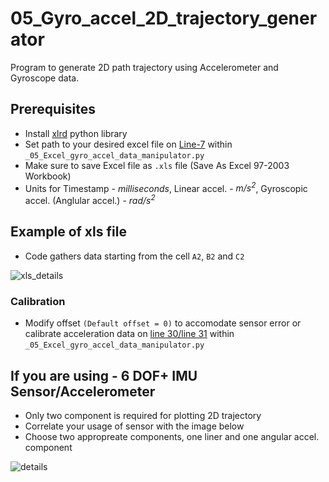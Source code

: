 # 05_Gyro_accel_2D_trajectory_generator
Program to generate 2D path trajectory using Accelerometer and Gyroscope data.

## Prerequisites
- Install [xlrd](https://pypi.org/project/xlrd/) python library
- Set path to your desired excel file on [Line-7](https://github.com/CPaladiya/05_Gyro_accel_2D_trajectory_generator/blob/de149134f0a75f889b87a045ae6b956c389257aa/_05_Excel_gyro_accel_data_manipulator.py#L7) within `_05_Excel_gyro_accel_data_manipulator.py`
- Make sure to save Excel file as `.xls` file (Save As Excel 97-2003 Workbook)
- Units for Timestamp - *milliseconds*, Linear accel. - *m/s<sup>2*, Gyroscopic accel. (Anglular accel.) - *rad/s<sup>2*

## Example of xls file
- Code gathers data starting from the cell `A2`, `B2` and `C2`

![xls_details](https://user-images.githubusercontent.com/74514429/104867531-119fd100-590f-11eb-8eaf-4bd419284b7a.png)

### Calibration
- Modify offset `(Default offset = 0)` to accomodate sensor error or calibrate acceleration data on [line 30/line 31]((https://github.com/CPaladiya/05_Gyro_accel_2D_trajectory_generator/blob/de149134f0a75f889b87a045ae6b956c389257aa/_05_Excel_gyro_accel_data_manipulator.py#L30-L31)) within `_05_Excel_gyro_accel_data_manipulator.py`

## If you are using - 6 DOF+ IMU Sensor/Accelerometer
- Only two component is required for plotting 2D trajectory
- Correlate your usage of sensor with the image below
- Choose two appropreate components, one liner and one angular accel. component

![details](https://user-images.githubusercontent.com/74514429/104868378-2e3d0880-5911-11eb-9e35-123900ffe457.png)

